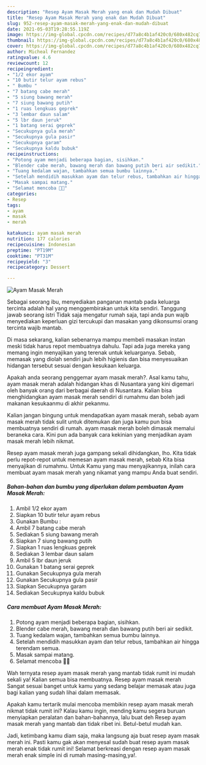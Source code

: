 ```yaml
---
description: "Resep Ayam Masak Merah yang enak dan Mudah Dibuat"
title: "Resep Ayam Masak Merah yang enak dan Mudah Dibuat"
slug: 952-resep-ayam-masak-merah-yang-enak-dan-mudah-dibuat
date: 2021-05-03T19:28:55.119Z
image: https://img-global.cpcdn.com/recipes/d77a8c4b1af420c0/680x482cq70/ayam-masak-merah-foto-resep-utama.jpg
thumbnail: https://img-global.cpcdn.com/recipes/d77a8c4b1af420c0/680x482cq70/ayam-masak-merah-foto-resep-utama.jpg
cover: https://img-global.cpcdn.com/recipes/d77a8c4b1af420c0/680x482cq70/ayam-masak-merah-foto-resep-utama.jpg
author: Micheal Fernandez
ratingvalue: 4.6
reviewcount: 12
recipeingredient:
- "1/2 ekor ayam"
- "10 butir telur ayam rebus"
- " Bumbu "
- "7 batang cabe merah"
- "5 siung bawang merah"
- "7 siung bawang putih"
- "1 ruas lengkuas geprek"
- "3 lembar daun salam"
- "5 lbr daun jeruk"
- "1 batang serai geprek"
- "Secukupnya gula merah"
- "Secukupnya gula pasir"
- "Secukupnya garam"
- "Secukupnya kaldu bubuk"
recipeinstructions:
- "Potong ayam menjadi beberapa bagian, sisihkan."
- "Blender cabe merah, bawang merah dan bawang putih beri air sedikit."
- "Tuang kedalam wajan, tambahkan semua bumbu lainnya."
- "Setelah mendidih masukkan ayam dan telur rebus, tambahkan air hingga terendam semua."
- "Masak sampai matang."
- "Selamat mencoba 💪😍"
categories:
- Resep
tags:
- ayam
- masak
- merah

katakunci: ayam masak merah 
nutrition: 177 calories
recipecuisine: Indonesian
preptime: "PT19M"
cooktime: "PT31M"
recipeyield: "3"
recipecategory: Dessert

---
```



![Ayam Masak Merah](https://img-global.cpcdn.com/recipes/d77a8c4b1af420c0/680x482cq70/ayam-masak-merah-foto-resep-utama.jpg)

Sebagai seorang ibu, menyediakan panganan mantab pada keluarga tercinta adalah hal yang menggembirakan untuk kita sendiri. Tanggung jawab seorang istri Tidak saja mengatur rumah saja, tapi anda pun wajib menyediakan keperluan gizi tercukupi dan masakan yang dikonsumsi orang tercinta wajib mantab.

Di masa  sekarang, kalian sebenarnya mampu membeli masakan instan meski tidak harus repot membuatnya dahulu. Tapi ada juga mereka yang memang ingin menyajikan yang terenak untuk keluarganya. Sebab, memasak yang diolah sendiri jauh lebih higienis dan bisa menyesuaikan hidangan tersebut sesuai dengan kesukaan keluarga. 



Apakah anda seorang penggemar ayam masak merah?. Asal kamu tahu, ayam masak merah adalah hidangan khas di Nusantara yang kini digemari oleh banyak orang dari berbagai daerah di Nusantara. Kalian bisa menghidangkan ayam masak merah sendiri di rumahmu dan boleh jadi makanan kesukaanmu di akhir pekanmu.

Kalian jangan bingung untuk mendapatkan ayam masak merah, sebab ayam masak merah tidak sulit untuk ditemukan dan juga kamu pun bisa membuatnya sendiri di rumah. ayam masak merah boleh dimasak memalui beraneka cara. Kini pun ada banyak cara kekinian yang menjadikan ayam masak merah lebih nikmat.

Resep ayam masak merah juga gampang sekali dihidangkan, lho. Kita tidak perlu repot-repot untuk memesan ayam masak merah, sebab Kita bisa menyajikan di rumahmu. Untuk Kamu yang mau menyajikannya, inilah cara membuat ayam masak merah yang nikamat yang mampu Anda buat sendiri.

<!--inarticleads1-->

##### Bahan-bahan dan bumbu yang diperlukan dalam pembuatan Ayam Masak Merah:

1. Ambil 1/2 ekor ayam
1. Siapkan 10 butir telur ayam rebus
1. Gunakan  Bumbu :
1. Ambil 7 batang cabe merah
1. Sediakan 5 siung bawang merah
1. Siapkan 7 siung bawang putih
1. Siapkan 1 ruas lengkuas geprek
1. Sediakan 3 lembar daun salam
1. Ambil 5 lbr daun jeruk
1. Gunakan 1 batang serai geprek
1. Gunakan Secukupnya gula merah
1. Gunakan Secukupnya gula pasir
1. Siapkan Secukupnya garam
1. Sediakan Secukupnya kaldu bubuk




<!--inarticleads2-->

##### Cara membuat Ayam Masak Merah:

1. Potong ayam menjadi beberapa bagian, sisihkan.
1. Blender cabe merah, bawang merah dan bawang putih beri air sedikit.
1. Tuang kedalam wajan, tambahkan semua bumbu lainnya.
1. Setelah mendidih masukkan ayam dan telur rebus, tambahkan air hingga terendam semua.
1. Masak sampai matang.
1. Selamat mencoba 💪😍




Wah ternyata resep ayam masak merah yang mantab tidak rumit ini mudah sekali ya! Kalian semua bisa membuatnya. Resep ayam masak merah Sangat sesuai banget untuk kamu yang sedang belajar memasak atau juga bagi kalian yang sudah lihai dalam memasak.

Apakah kamu tertarik mulai mencoba membikin resep ayam masak merah nikmat tidak rumit ini? Kalau kamu ingin, mending kamu segera buruan menyiapkan peralatan dan bahan-bahannya, lalu buat deh Resep ayam masak merah yang mantab dan tidak ribet ini. Betul-betul mudah kan. 

Jadi, ketimbang kamu diam saja, maka langsung aja buat resep ayam masak merah ini. Pasti kamu gak akan menyesal sudah buat resep ayam masak merah enak tidak rumit ini! Selamat berkreasi dengan resep ayam masak merah enak simple ini di rumah masing-masing,ya!.

